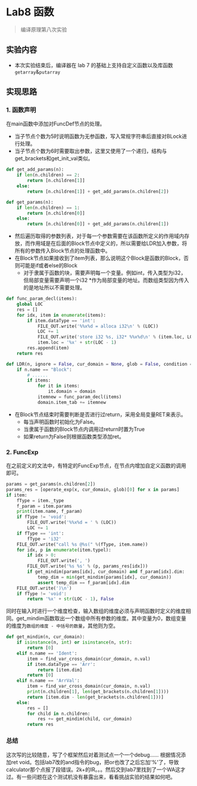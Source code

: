 # Lab8 函数

> 编译原理第八次实验

## 实验内容

- 本次实验结束后，编译器在 lab 7 的基础上支持自定义函数以及库函数`getarray`&`putarray`

## 实现思路

### 1. 函数声明

在main函数中添加对FuncDef节点的处理。
- 当子节点个数为5时说明函数为无参函数，写入常规字符串后直接对BLock进行处理。
- 当子节点个数为6时需要取出参数，这里又使用了一个递归，结构与get_brackets和get_init_val类似。
```python
def get_add_params(n):
    if len(n.children) == 2:
        return [n.children[1]]
    else:
        return [n.children[1]] + get_add_params(n.children[2])

def get_params(n):
    if len(n.children) == 1:
        return [n.children[0]]
    else:
        return [n.children[0]] + get_add_params(n.children[1])
```
- 然后遍历取得的参数列表，对于每一个参数需要在该函数所定义的作用域内存放，而作用域是在后面的Block节点中定义的，所以需要给LDR加入参数，将所有的参数传入Block节点的处理函数中。
- 在Block节点如果接收到了item列表，那么说明这个Block是函数的Block，否则可能是if或者else的Block
    - 对于隶属于函数的块，需要声明每一个变量。例如int，传入类型为i32， 但局部变量需要声明一个i32 *作为局部变量的地址。而数组类型因为传入的是地址所以不需要处理。
```python
def func_param_decl(items):
    global LOC 
    res = []
    for idx, item in enumerate(items):
        if item.dataType == 'int':
            FILE_OUT.write('%%x%d = alloca i32\n' % (LOC))
            LOC += 1
            FILE_OUT.write('store i32 %s, i32* %%x%d\n' % (item.loc, LOC - 1))
            item.loc = '%x' + str(LOC - 1)
        res.append(item)
    return res

def LDR(n, ignore = False, cur_domain = None, glob = False, condition = None, loc_break = None, loc_continue = None, items = None, func_block = False, func_type = None):
    if n.name == "Block":
        # ......
        if items:
            for it in items:
                it.domain = domain
            itemnew = func_param_decl(items)
            domain.item_tab += itemnew
```
- 在Block节点结束时需要判断是否进行过return，采用全局变量RET来表示。
    - 每当声明函数时初始化为False。
    - 当隶属于函数的Block节点内调用过return时置为True
    - 如果return为False则根据函数类型添加ret。

### 2. FuncExp

在之前定义的文法中，有特定的FuncExp节点，在节点内增加自定义函数的调用即可。
```python
params = get_params(n.children[2])
params_res = [operate_exp(x, cur_domain, glob)[0] for x in params]
if item:
    fType = item._type
    f_param = item.params
    print(item.name, f_param)
    if fType != 'void':
        FILE_OUT.write('%%x%d = ' % (LOC))
        LOC += 1
    if fType == 'int':
        fType = 'i32'
    FILE_OUT.write("call %s @%s(" %(fType, item.name))
    for idx, p in enumerate(item.typel):
        if idx > 0:
            FILE_OUT.write(', ')
        FILE_OUT.write('%s %s' % (p, params_res[idx]))
        if get_mindim(params[idx], cur_domain) and f_param[idx].dim:
            temp_dim = min(get_mindim(params[idx], cur_domain))
            assert temp_dim == f_param[idx].dim                         # 维度检查
    FILE_OUT.write(')\n')
    if fType != 'void':
        return '%x' + str(LOC - 1), False
```
同时在输入时进行一个维度检查，输入数组的维度必须与声明函数时定义的维度相同。get_mindim函数取出一个数组中所有参数的维度。其中变量为0，数组变量的维度为`数组的维度 - 中括号的数量`，其他则为空。
```python
def get_mindim(n, cur_domain):
    if isinstance(n, int) or isinstance(n, str):
        return [0]
    elif n.name == 'Ident':
        item = find_var_cross_domain(cur_domain, n.val)
        if item.dataType == 'Arr':
            return [item.dim]
        return [0]
    elif n.name == 'ArrVal':
        item = find_var_cross_domain(cur_domain, n.val)
        print(n.children[1], len(get_brackets(n.children[1])))
        return [item.dim - len(get_brackets(n.children[1]))]
    else:
        res = []
        for child in n.children:
            res += get_mindim(child, cur_domain)
        return res
```
### 总结

这次写的比较随意，写了个框架然后对着测试点一个一个debug...... 根据情况添加ret void。包括lab7改的and指令的bug，把or也改了之后忘加'%'了，导致calculator那个点报了段错误。2k+的IR。。。然后交到lab7里找到了一个WA这才过。有一些问题在这个测试机没有暴露出来，看看挑战实验的结果如何吧。